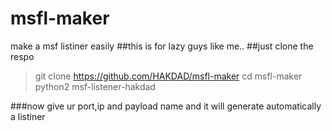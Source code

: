 # msfl-maker
make a msf listiner easily
##this is for lazy guys like me..
##just clone the respo
> git clone https://github.com/HAKDAD/msfl-maker
> cd msfl-maker
> python2 msf-listener-hakdad

###now give ur port,ip and payload name and it will generate automatically a listiner
